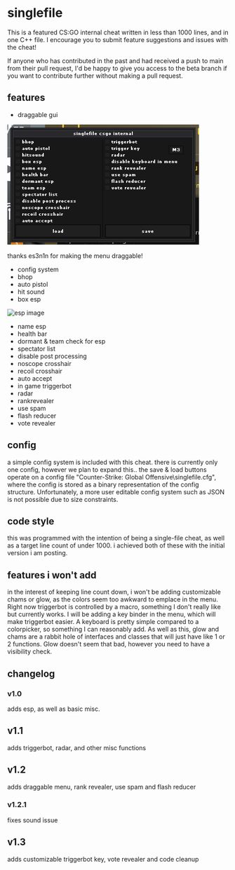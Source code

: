 # singlefile

This is a featured CS:GO internal cheat written in less than 1000 lines, and in one C++ file. I encourage you to submit feature suggestions and issues with the cheat!

If anyone who has contributed in the past and had received a push to main from their pull request, I'd be happy to give you access to the beta branch if you want to contribute further without making a pull request.

## features
* draggable gui

![gui image](img/img1.png)

thanks es3n1n for making the menu draggable!

* config system
* bhop
* auto pistol
* hit sound
* box esp

![esp image](img/img2.png)

* name esp
* health bar
* dormant & team check for esp
* spectator list
* disable post processing
* noscope crosshair
* recoil crosshair
* auto accept
* in game triggerbot
* radar
* rankrevealer
* use spam
* flash reducer
* vote revealer

## config
a simple config system is included with this cheat. there is currently only one config, however we plan to expand this.. the save & load buttons operate on a config file "Counter-Strike: Global Offensive\singlefile.cfg", where the config is stored as a binary representation of the config structure. Unfortunately, a more user editable config system such as JSON is not possible due to size constraints.
## code style
this was programmed with the intention of being a single-file cheat, as well as a target line count of under 1000. i achieved both of these with the initial version i am posting.

## features i won't add
in the interest of keeping line count down, i won't be adding customizable chams or glow, as the colors seem too awkward to emplace in the menu. Right now triggerbot is controlled by a macro, something I don't really like but currently works. I will be adding a key binder in the menu, which will make triggerbot easier. A keyboard is pretty simple compared to a colorpicker, so something I can reasonably add. As well as this, glow and chams are a rabbit hole of interfaces and classes that will just have like 1 or 2 functions. Glow doesn't seem that bad, however you need to have a visibility check. 

## changelog
### v1.0
adds esp, as well as basic misc.
## v1.1
adds triggerbot, radar, and other misc functions
## v1.2
adds draggable menu, rank revealer, use spam and flash reducer
### v1.2.1
fixes sound issue
## v1.3
adds customizable triggerbot key, vote revealer and code cleanup
